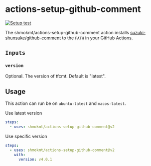 # actions-setup-github-comment

[![Setup test](https://github.com/shmokmt/actions-setup-github-comment/actions/workflows/test.yml/badge.svg)](https://github.com/shmokmt/actions-setup-github-comment/actions/workflows/test.yml)

The shmokmt/actions-setup-github-comment action installs [suzuki-shunsuke/github-comment](https://github.com/suzuki-shunsuke/github-comment) to the `PATH` in your GitHub Actions.

## `Inputs`

### `version`

Optional. The version of tfcmt. Default is "latest".

## Usage

This action can run be on `ubuntu-latest` and `macos-latest`.

Use latest version

```yaml
steps:
  - uses: shmokmt/actions-setup-github-comment@v2
```

Use specific version

```yaml
steps:
  - uses: shmokmt/actions-setup-github-comment@v2
    with:
      version: v4.0.1
```
